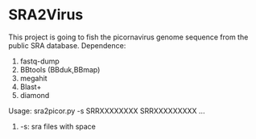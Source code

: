 # SRA2Virus
This project is going to fish the picornavirus genome sequence from the public SRA database.
Dependence:
1. fastq-dump
2. BBtools (BBduk,BBmap)
3. megahit
4. Blast+
5. diamond

Usage:
sra2picor.py -s SRRXXXXXXXX SRRXXXXXXXXX ...
1. -s: sra files with space
